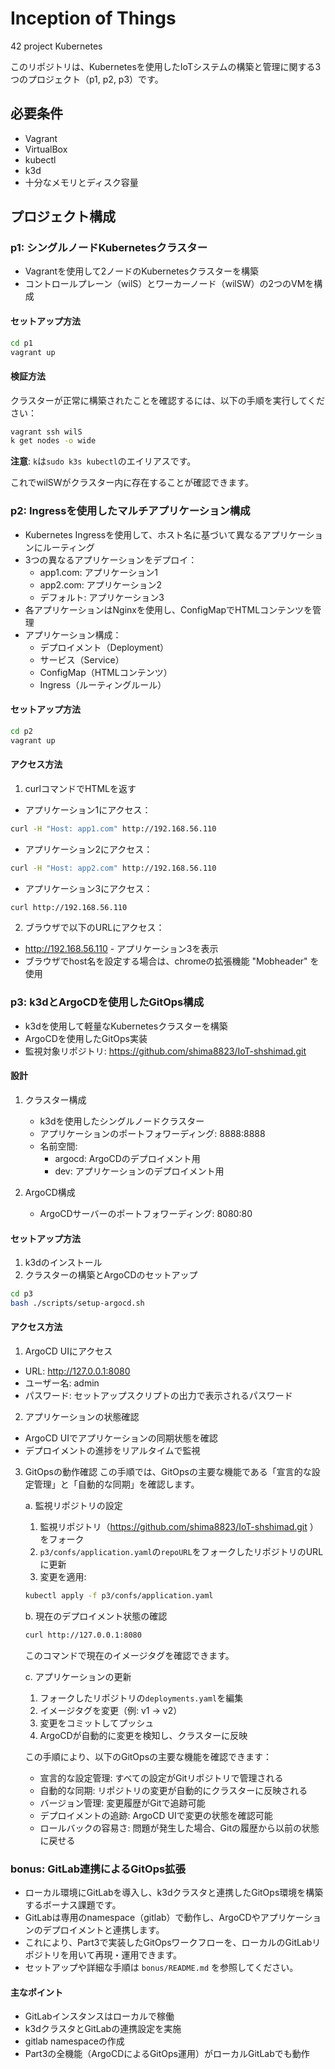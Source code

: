 # Inception of Things
42 project Kubernetes

このリポジトリは、Kubernetesを使用したIoTシステムの構築と管理に関する3つのプロジェクト（p1, p2, p3）です。

## 必要条件
- Vagrant
- VirtualBox
- kubectl
- k3d
- 十分なメモリとディスク容量

## プロジェクト構成

### p1: シングルノードKubernetesクラスター
- Vagrantを使用して2ノードのKubernetesクラスターを構築
- コントロールプレーン（wilS）とワーカーノード（wilSW）の2つのVMを構成

#### セットアップ方法
```bash
cd p1
vagrant up
```

#### 検証方法
クラスターが正常に構築されたことを確認するには、以下の手順を実行してください：

```bash
vagrant ssh wilS
k get nodes -o wide
```

**注意**: `k`は`sudo k3s kubectl`のエイリアスです。

これでwilSWがクラスター内に存在することが確認できます。

### p2: Ingressを使用したマルチアプリケーション構成
- Kubernetes Ingressを使用して、ホスト名に基づいて異なるアプリケーションにルーティング
- 3つの異なるアプリケーションをデプロイ：
  - app1.com: アプリケーション1
  - app2.com: アプリケーション2
  - デフォルト: アプリケーション3
- 各アプリケーションはNginxを使用し、ConfigMapでHTMLコンテンツを管理
- アプリケーション構成：
  - デプロイメント（Deployment）
  - サービス（Service）
  - ConfigMap（HTMLコンテンツ）
  - Ingress（ルーティングルール）

#### セットアップ方法
```bash
cd p2
vagrant up
```

#### アクセス方法
1. curlコマンドでHTMLを返す
- アプリケーション1にアクセス：
```bash
curl -H "Host: app1.com" http://192.168.56.110
```

- アプリケーション2にアクセス：
```bash
curl -H "Host: app2.com" http://192.168.56.110
```

- アプリケーション3にアクセス：
```bash
curl http://192.168.56.110
```

2. ブラウザで以下のURLにアクセス：
- http://192.168.56.110 - アプリケーション3を表示
- ブラウザでhost名を設定する場合は、chromeの拡張機能 "Mobheader" を使用

### p3: k3dとArgoCDを使用したGitOps構成
- k3dを使用して軽量なKubernetesクラスターを構築
- ArgoCDを使用したGitOps実装
- 監視対象リポジトリ: https://github.com/shima8823/IoT-shshimad.git

#### 設計
1. クラスター構成
   - k3dを使用したシングルノードクラスター
   - アプリケーションのポートフォワーディング: 8888:8888
   - 名前空間:
     - argocd: ArgoCDのデプロイメント用
     - dev: アプリケーションのデプロイメント用

2. ArgoCD構成
   - ArgoCDサーバーのポートフォワーディング: 8080:80

#### セットアップ方法
1. k3dのインストール
2. クラスターの構築とArgoCDのセットアップ
```bash
cd p3
bash ./scripts/setup-argocd.sh
```

#### アクセス方法
1. ArgoCD UIにアクセス
- URL: http://127.0.0.1:8080
- ユーザー名: admin
- パスワード: セットアップスクリプトの出力で表示されるパスワード

2. アプリケーションの状態確認
- ArgoCD UIでアプリケーションの同期状態を確認
- デプロイメントの進捗をリアルタイムで監視

3. GitOpsの動作確認
この手順では、GitOpsの主要な機能である「宣言的な設定管理」と「自動的な同期」を確認します。

    a. 監視リポジトリの設定
    1. 監視リポジトリ（https://github.com/shima8823/IoT-shshimad.git ）をフォーク
    2. `p3/confs/application.yaml`の`repoURL`をフォークしたリポジトリのURLに更新
    3. 変更を適用:
    ```bash
    kubectl apply -f p3/confs/application.yaml
    ```

    b. 現在のデプロイメント状態の確認
    ```bash
    curl http://127.0.0.1:8080
    ```
    このコマンドで現在のイメージタグを確認できます。

    c. アプリケーションの更新
    1. フォークしたリポジトリの`deployments.yaml`を編集
    2. イメージタグを変更（例: v1 → v2）
    3. 変更をコミットしてプッシュ
    4. ArgoCDが自動的に変更を検知し、クラスターに反映

    この手順により、以下のGitOpsの主要な機能を確認できます：
    - 宣言的な設定管理: すべての設定がGitリポジトリで管理される
    - 自動的な同期: リポジトリの変更が自動的にクラスターに反映される
    - バージョン管理: 変更履歴がGitで追跡可能
    - デプロイメントの追跡: ArgoCD UIで変更の状態を確認可能
    - ロールバックの容易さ: 問題が発生した場合、Gitの履歴から以前の状態に戻せる

### bonus: GitLab連携によるGitOps拡張
- ローカル環境にGitLabを導入し、k3dクラスタと連携したGitOps環境を構築するボーナス課題です。
- GitLabは専用のnamespace（gitlab）で動作し、ArgoCDやアプリケーションのデプロイメントと連携します。
- これにより、Part3で実装したGitOpsワークフローを、ローカルのGitLabリポジトリを用いて再現・運用できます。
- セットアップや詳細な手順は `bonus/README.md` を参照してください。

#### 主なポイント
- GitLabインスタンスはローカルで稼働
- k3dクラスタとGitLabの連携設定を実施
- gitlab namespaceの作成
- Part3の全機能（ArgoCDによるGitOps運用）がローカルGitLabでも動作
